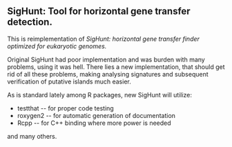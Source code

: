 ## SigHunt: Tool for horizontal gene transfer detection.
This is reimplementation of *SigHunt: horizontal gene transfer finder optimized for eukaryotic genomes.*

Original SigHunt had poor implementation and was burden with many problems, using it was hell.
There lies a new implementation, that should get rid of all these problems, making analysing signatures and subsequent
verification of putative islands much easier.

As is standard lately among R packages, new SigHunt will utilize:
* testthat -- for proper code testing
* roxygen2 -- for automatic generation of documentation
* Rcpp -- for C++ binding where more power is needed

and many others.
